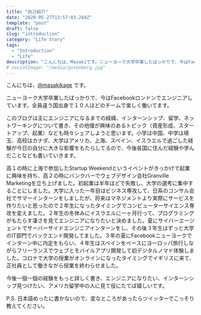 ```yaml
---
title: "自己紹介"
date: "2020-05-27T13:57:03.284Z"
template: "post"
draft: false
slug: "introduction"
category: "Life Story"
tags:
  - "Introduction"
  - "Life"
description: "こんにちは、Masakiです。ニューヨーク大学卒業したばっかりで、今はFacebookロンドンでエンジニアしています。全員違う国出身で１０人ほどのチームで楽しく働いてます。"
# socialImage: "/media/gutenberg.jpg"
---
```


こんにちは、[@masakikage](https://twitter.com/masakikage) です。

ニューヨーク大学卒業したばっかりで、今はFacebookロンドンでエンジニアしています。全員違う国出身で１０人ほどのチームで楽しく働いてます。

このブログは主にエンジニアになるまでの経緯、インターンシップ、留学、ネットワーキングについて書き、その他僕が興味のあるトピック（資産形成、スタートアップ、起業）なども時々シェアしようと思います。小学は中国、中学は埼玉、高校はカナダ、大学はアメリカ、上海、スペイン、イスラエルで過ごした経験が今日の自分に大きな影響をもたらしてるので、今後各国に住んだ経験や学んだことなども書いていきます。

高１の時に上海で参加したStartup Weekendというイベントがきっかけで起業に興味を持ち、高２の時にバンクバーでウェブデザイン会社Granville Marketingを立ち上げました。初起業は半年ほどで失敗し、大学の選考に集中することにしました。大学に入った一年目はビジネス専攻して、日系のコンサル会社でサマーインターンをしましたが、将来はマネジメントより実際にサービスを作りたいと思ったので２年生になったタイミングでコンピューターサイエンス専攻を変えました。２年生の冬休みにイスラエルに一ヶ月行って、プログラミングがもたらす凄さを見てエンジニアになりたいと決めました。夏にサイバーエージェントでサーバーサイドエンジニアインターンをし、その後３年生はずっと大学のIT部門でバックエンド開発してました。３年の夏にFacebookニューヨークでインターン中に内定をもらい、４年生はスペインをベースにヨーロッパ旅行しながらフリーランスでウェブとモバイルアプリ開発して初デジタルノマド体験しました。コロナで大学の授業がオンラインになったタイミングでイギリスに来て、正社員として働きながら授業を終わらせました。

今後一個一個の経験をもっと詳しく書き、エンジニアになりたい、インターンシップ見つけたい、アメリカ留学中の人に見て役にたてば嬉しいです。

P.S. 日本語めったに書かないので、変なところがあったらツイッターでこっそり教えてください。